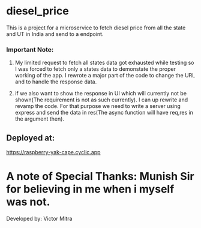 # diesel_price
This is a project for a microservice to fetch diesel price from all the state and UT in India and send to a endpoint.

### Important Note:
1. My limited request to fetch all states data got exhausted while testing so I was forced to fetch only a states data to demonstate the proper working of the app. 
I rewrote a major part of the code to change the URL and to handle the response data. 

2. if we also want to show the response in UI which will currently not be shown(The requirement is not as such currently). I can up rewrite and revamp the code. 
 For that purpose we need to write a server using express and send the data in res(The async function will have req,res in the argument then).  


## Deployed at: 
https://raspberry-yak-cape.cyclic.app

# A note of Special Thanks: Munish Sir for believing in me when i myself was not.

Developed by: Victor Mitra
